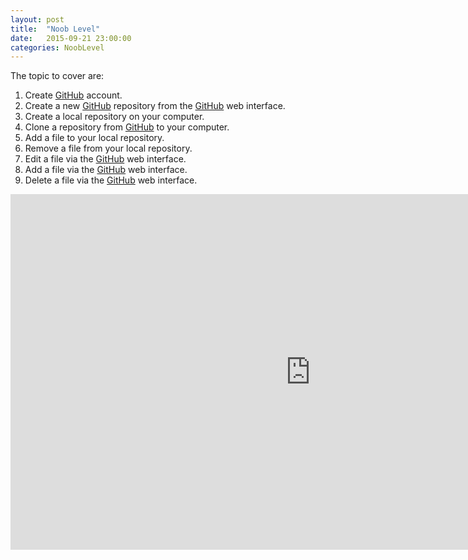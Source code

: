 ```yaml
---
layout: post
title:  "Noob Level"
date:   2015-09-21 23:00:00
categories: NoobLevel
---
```


The topic to cover are:

1. Create [GitHub] account.
2. Create a new [GitHub] repository from the [GitHub] web interface.
3. Create a local repository on your computer.
4. Clone a repository from [GitHub] to your computer.
5. Add a file to your local repository.
6. Remove a file from your local repository.
7. Edit a file via the [GitHub] web interface.
8. Add a file via the [GitHub] web interface.
9. Delete a file via the [GitHub] web interface.

<iframe src="https://docs.google.com/presentation/d/1a_J2I7LNnosvG4ri4DQCbeV_t9L_T1qogu270Kl-_jE/embed?start=false&loop=false&delayms=3000" frameborder="0" width="960" height="569" allowfullscreen="true" mozallowfullscreen="true" webkitallowfullscreen="true"></iframe>

[GitHub]:      http://github.com
[http://github.com]: http://github.com
[jekyll-gh]:   https://github.com/jekyll/jekyll
[jekyll-help]: https://github.com/jekyll/jekyll-help
